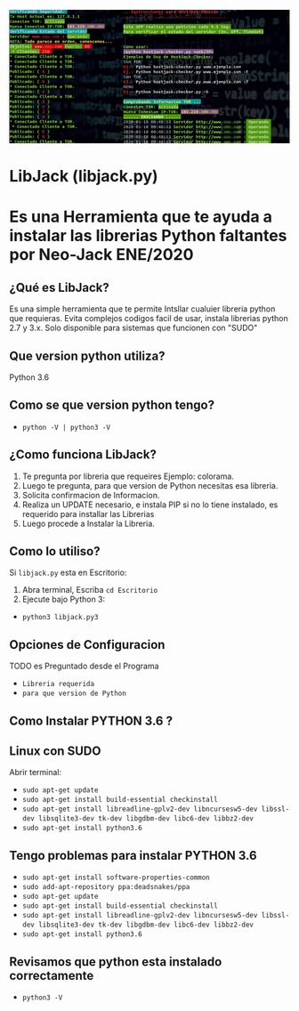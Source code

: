![alt text](https://raw.githubusercontent.com/neo-jack-official/FastJack/master/img/vista01.png)
# LibJack (libjack.py)
# Es una Herramienta que te ayuda a instalar las librerias Python faltantes por Neo-Jack ENE/2020

## ¿Qué es LibJack?

Es una simple herramienta que te permite Intsllar cualuier libreria python que requieras.
Evita complejos codigos facil de usar, instala librerias python 2.7 y 3.x.
Solo disponible para sistemas que funcionen con "SUDO"

## Que version python utiliza?
Python 3.6

## Como se que version python tengo?
* `python -V | python3 -V`

## ¿Como funciona LibJack?
1. Te pregunta por libreria que requeires Ejemplo: colorama.
2. Luego te pregunta, para que version de Python necesitas esa libreria.
3. Solicita confirmacion de Informacion.
4. Realiza un UPDATE necesario, e instala PIP si no lo tiene instalado, es requerido para installar  las Librerias 
5. Luego procede a Instalar la Libreria.

## Como lo utiliso?

Si `libjack.py` esta en Escritorio:
1) Abra terminal, Escriba `cd Escritorio`
2) Ejecute bajo Python 3:
* `python3 libjack.py3` 

## Opciones de Configuracion

TODO es Preguntado desde el Programa
* `Libreria requerida` 
* `para que version de Python` 

## Como Instalar PYTHON 3.6 ?
## Linux con SUDO

Abrir terminal:
* `sudo apt-get update`
* `sudo apt-get install build-essential checkinstall`
* `sudo apt-get install libreadline-gplv2-dev libncursesw5-dev libssl-dev libsqlite3-dev tk-dev libgdbm-dev libc6-dev libbz2-dev`
* `sudo apt-get install python3.6`

## Tengo problemas para instalar PYTHON 3.6
* `sudo apt-get install software-properties-common`
* `sudo add-apt-repository ppa:deadsnakes/ppa`
* `sudo apt-get update`
* `sudo apt-get install build-essential checkinstall`
* `sudo apt-get install libreadline-gplv2-dev libncursesw5-dev libssl-dev libsqlite3-dev tk-dev libgdbm-dev libc6-dev libbz2-dev`
* `sudo apt-get install python3.6`

## Revisamos que python esta instalado correctamente
* `python3 -V`




